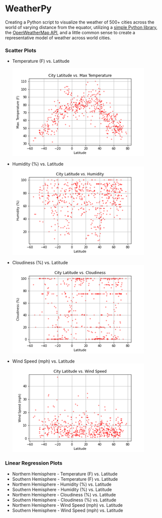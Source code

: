 # WeatherPy

Creating a Python script to visualize the weather of 500+ cities across the world of varying distance from the equator, utilizing a [simple Python library](https://pypi.python.org/pypi/citipy), the [OpenWeatherMap API](https://openweathermap.org/api), and a little common sense to create a representative model of weather across world cities.

### Scatter Plots

* Temperature (F) vs. Latitude

    ![Temerature (F) vs Latitude](output_data/cityvstemp.png)
* Humidity (%) vs. Latitude
    ![Humidity (%) vs. Latitude](output_data/cityvshumidity.png)
* Cloudiness (%) vs. Latitude
    ![Cloudiness (%) vs. Latitude](output_data/cityvscloudiness.png)
* Wind Speed (mph) vs. Latitude
    ![Wind Speed (mph) vs. Latitude](output_data/cityvswindspeed.png)

### Linear Regression Plots

* Northern Hemisphere - Temperature (F) vs. Latitude
* Southern Hemisphere - Temperature (F) vs. Latitude
* Northern Hemisphere - Humidity (%) vs. Latitude
* Southern Hemisphere - Humidity (%) vs. Latitude
* Northern Hemisphere - Cloudiness (%) vs. Latitude
* Southern Hemisphere - Cloudiness (%) vs. Latitude
* Northern Hemisphere - Wind Speed (mph) vs. Latitude
* Southern Hemisphere - Wind Speed (mph) vs. Latitude
